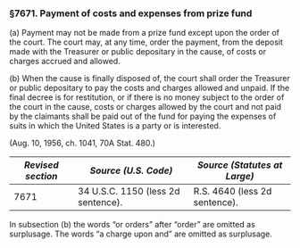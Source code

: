 ### §7671. Payment of costs and expenses from prize fund ###

(a) Payment may not be made from a prize fund except upon the order of the court. The court may, at any time, order the payment, from the deposit made with the Treasurer or public depositary in the cause, of costs or charges accrued and allowed.

(b) When the cause is finally disposed of, the court shall order the Treasurer or public depositary to pay the costs and charges allowed and unpaid. If the final decree is for restitution, or if there is no money subject to the order of the court in the cause, costs or charges allowed by the court and not paid by the claimants shall be paid out of the fund for paying the expenses of suits in which the United States is a party or is interested.

(Aug. 10, 1956, ch. 1041, 70A Stat. 480.)

|*Revised section*|       *Source (U.S. Code)*       |*Source (Statutes at Large)* |
|-----------------|----------------------------------|-----------------------------|
|      7671       |34 U.S.C. 1150 (less 2d sentence).|R.S. 4640 (less 2d sentence).|

In subsection (b) the words “or orders” after “order” are omitted as surplusage. The words “a charge upon and” are omitted as surplusage.